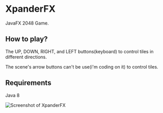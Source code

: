 # XpanderFX
JavaFX 2048 Game.

## How to play?
The UP, DOWN, RIGHT, and LEFT buttons(keyboard) to control tiles in different directions.

The scene's arrow buttons can't be use(i'm coding on it) to control tiles.

## Requirements
Java 8

![Screenshot of XpanderFX](https://cloud.githubusercontent.com/assets/20252648/22200709/57bdce38-e188-11e6-9c51-df0cb4730729.png)

